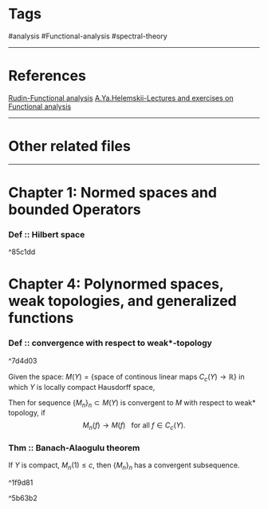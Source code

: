 # Tags
#analysis #Functional-analysis #spectral-theory


---

# References
[Rudin-Functional analysis](skim:///Users/zhdeng/Library/CloudStorage/OneDrive-tp3ns/Deng-Presonal%20Files/Mathematics/analysis%20and%20equation/analysis/Rudin/Walter.Rudin-Functional%20analysis.pdf#page=5)
[A.Ya.Helemskii-Lectures and exercises on Functional analysis](skim:///Users/zhdeng/Library/CloudStorage/OneDrive-tp3ns/Deng-Presonal%20Files/Mathematics/analysis%20and%20equation/analysis/Functional%20Analysis/A.%20Ya.%20Helemskii-Lectures%20and%20exercises%20on%20functional%20analysis.pdf#page=6)

---


# Other related files


---
# Chapter 1: Normed spaces and bounded Operators


### Def :: Hilbert space

^85c1dd



# Chapter 4: Polynormed spaces, weak topologies, and generalized functions


### Def :: convergence with respect to  weak*-topology

^7d4d03

Given the space: $M(Y)=\{\text{space of continous linear maps}\ C_{c}(Y)\to \mathbb{R}\}$ in which $Y$ is locally compact Hausdorff space,

Then for sequence $\{M_{n}\}_{n}\subset M(Y)$ is convergent to $M$ with respect to  weak* topology, if $$
M_{n}(f)\to M(f) \ \ \ \text{for all}\ f \in C_{c}(Y).
$$
### Thm :: Banach-Alaogulu theorem

If $Y$ is compact, $M_{n}(1)\leq c$, then $\{M_{n}\}_{n}$ has a convergent subsequence.

^1f9d81


^5b63b2
